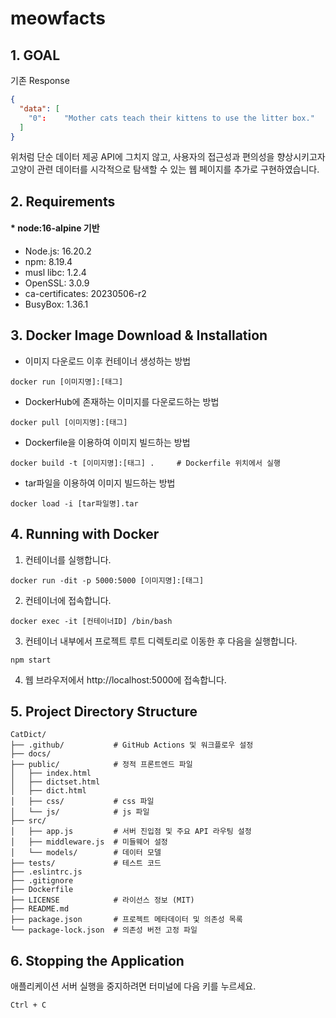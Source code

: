 meowfacts
=========


## 1. GOAL

기존 Response

```json
{
  "data": [
    "0":    "Mother cats teach their kittens to use the litter box."
  ]
}
```

위처럼 단순 데이터 제공 API에 그치지 않고, 사용자의 접근성과 편의성을 향상시키고자
고양이 관련 데이터를 시각적으로 탐색할 수 있는 웹 페이지를 추가로 구현하였습니다.



## 2. Requirements

#### * node:16-alpine 기반
- Node.js: 16.20.2
- npm: 8.19.4
- musl libc: 1.2.4
- OpenSSL: 3.0.9
- ca-certificates: 20230506-r2
- BusyBox: 1.36.1



## 3. Docker Image Download & Installation

- 이미지 다운로드 이후 컨테이너 생성하는 방법
```
docker run [이미지명]:[태그]
```

- DockerHub에 존재하는 이미지를 다운로드하는 방법
```
docker pull [이미지명]:[태그]
```

- Dockerfile을 이용하여 이미지 빌드하는 방법
```
docker build -t [이미지명]:[태그] .     # Dockerfile 위치에서 실행
```

- tar파일을 이용하여 이미지 빌드하는 방법
```
docker load -i [tar파일명].tar
```

## 4. Running with Docker

1. 컨테이너를 실행합니다.
```
docker run -dit -p 5000:5000 [이미지명]:[태그]
```

2. 컨테이너에 접속합니다.
```
docker exec -it [컨테이너ID] /bin/bash
```

3. 컨테이너 내부에서 프로젝트 루트 디렉토리로 이동한 후 다음을 실행합니다.
```
npm start
```

4. 웹 브라우저에서 http://localhost:5000에 접속합니다.



## 5. Project Directory Structure
```
CatDict/
├── .github/           # GitHub Actions 및 워크플로우 설정
├── docs/
├── public/            # 정적 프론트엔드 파일
│   ├── index.html
│   ├── dictset.html
│   ├── dict.html
│   ├── css/           # css 파일
│   └── js/            # js 파일
├── src/
│   ├── app.js         # 서버 진입점 및 주요 API 라우팅 설정 
│   ├── middleware.js  # 미들웨어 설정
│   └── models/        # 데이터 모델
├── tests/             # 테스트 코드
├── .eslintrc.js
├── .gitignore 
├── Dockerfile
├── LICENSE            # 라이선스 정보 (MIT)
├── README.md
├── package.json       # 프로젝트 메타데이터 및 의존성 목록
└── package-lock.json  # 의존성 버전 고정 파일
```



## 6. Stopping the Application

애플리케이션 서버 실행을 중지하려면 터미널에 다음 키를 누르세요.
```
Ctrl + C
```

